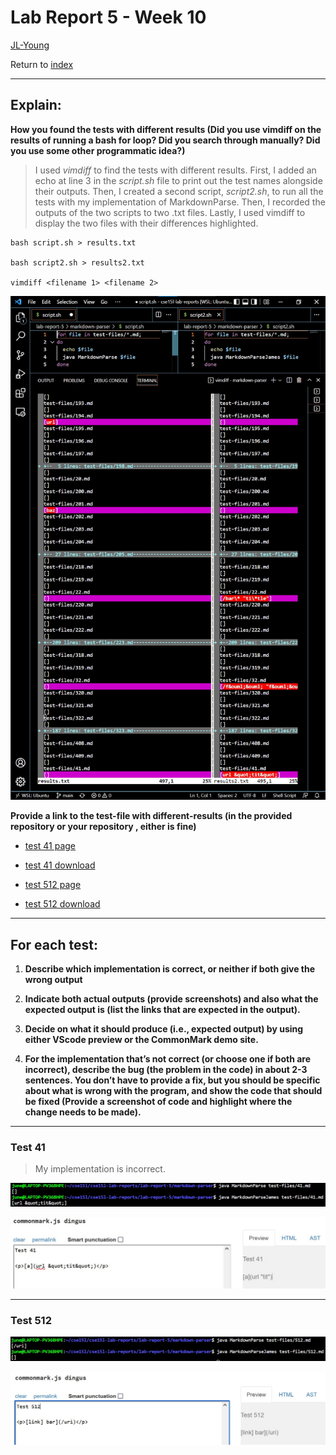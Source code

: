 # Lab Report 5 - Week 10

[JL-Young](https://github.com/JL-Young)

Return to [index](https://jl-young.github.io/cse15l-lab-reports/)

---
## Explain:

__How you found the tests with different results (Did you use vimdiff on the results of running a bash for loop? Did you search through manually? Did you use some other programmatic idea?)__

> I used _vimdiff_ to find the tests with different results. First, I added an echo at line 3 in the _script.sh_ file to print out the test names alongside their outputs. Then, I created a second script, _script2.sh_, to run all the tests with my implementation of MarkdownParse. Then, I recorded the outputs of the two scripts to two .txt files. Lastly, I used vimdiff to display the two files with their differences highlighted.

```
bash script.sh > results.txt

bash script2.sh > results2.txt

vimdiff <filename 1> <filename 2>

```

![vimdiff](lab-report-5/vimdiff.jpg)

__Provide a link to the test-file with different-results (in the provided repository or your repository , either is fine)__

- [test 41 page](https://github.com/nidhidhamnani/markdown-parser/blob/main/test-files/41.html.test)

- [test 41 download](https://github.com/nidhidhamnani/markdown-parser/blob/main/test-files/41.md)

- [test 512 page](https://github.com/nidhidhamnani/markdown-parser/blob/main/test-files/512.html.test)

- [test 512 download](https://github.com/nidhidhamnani/markdown-parser/blob/main/test-files/512.md)

---
## For each test:

1. __Describe which implementation is correct, or neither if both give the wrong output__

2. __Indicate both actual outputs (provide screenshots) and also what the expected output is (list the links that are expected in the output).__

3. __Decide on what it should produce (i.e., expected output) by using either VScode preview or the CommonMark demo site.__

4. __For the implementation that’s not correct (or choose one if both are incorrect), describe the bug (the problem in the code) in about 2-3 sentences. You don’t have to provide a fix, but you should be specific about what is wrong with the program, and show the code that should be fixed (Provide a screenshot of code and highlight where the change needs to be made).__

---
### Test 41

> My implementation is incorrect.

![](lab-report-5/output-41.jpg)

![](lab-report-5/expect-41.jpg)



---

### Test 512

![](lab-report-5/output-512.jpg)

![](lab-report-5/expect-512.jpg)